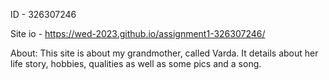 ID - 326307246

Site io - https://wed-2023.github.io/assignment1-326307246/


About:
This site is about my grandmother, called Varda. 
It details about her life story, hobbies, qualities as well as some pics and a song.
